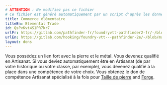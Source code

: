 ```yaml
---
# ATTENTION : Ne modifiez pas ce fichier
# Ce fichier est généré automatiquement par un script d'après les données du module Foundry VTT officiel et de sa traduction
title: Commerce élémentaire
titleEn: Elemental Trade
id: QsPvKvt4S1PR7kr7
urlFr: https://gitlab.com/pathfinder-fr/foundryvtt-pathfinder2-fr/-/blob/master/data/feats/QsPvKvt4S1PR7kr7.htm
urlEn: https://gitlab.com/hooking/foundry-vtt---pathfinder-2e/-/blob/master/packs/data/feats.db/elemental-trade.json
layout: dons
---
```

Vous possédez un lien fort avec la pierre et le métal. Vous devenez qualifié en Artisanat. Si vous deviez  automatiquement être en Artisanat (de par votre historique ou votre classe, par exemple), vous devenez qualifié à la place dans une compétence de votre choix. Vous obtenez le don de compétence Artisanat spécialisé à la fois pour [Taille de pierre](artisanat-spécialisé-taille-de-pierre.html) and [Forge](artisanat-spécialisé-forge.html).
